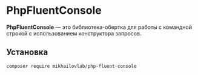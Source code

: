 # PhpFluentConsole

**PhpFluentConsole** — это библиотека-обертка для работы с командной строкой с использованием конструктора запросов.

## Установка

```cmd/bash
composer require mikhailovlab/php-fluent-console
